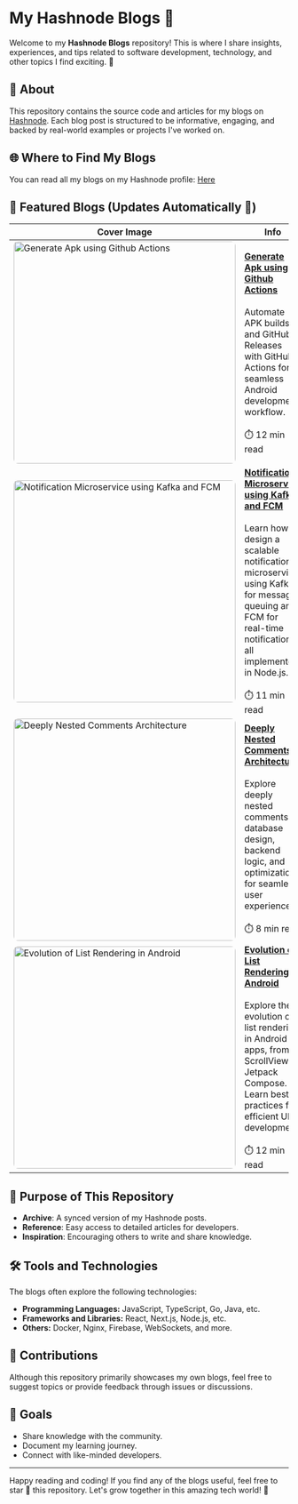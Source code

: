 # My Hashnode Blogs 🚀

Welcome to my **Hashnode Blogs** repository! This is where I share insights, experiences, and tips related to software development, technology, and other topics I find exciting. 🌟

## 📖 About

This repository contains the source code and articles for my blogs on [Hashnode](https://hashnode.com/). Each blog post is structured to be informative, engaging, and backed by real-world examples or projects I've worked on.

## 🌐 Where to Find My Blogs

You can read all my blogs on my Hashnode profile: [Here](https://blogs.ijlalahmad.tech/)

## 📜 Featured Blogs (Updates Automatically 🤖)

<!-- BLOGS:START -->

| Cover Image                                                                                                                                                                                                                          | Info                                                                                                                                                                                                                                                                                                                          |
| ------------------------------------------------------------------------------------------------------------------------------------------------------------------------------------------------------------------------------------ | ----------------------------------------------------------------------------------------------------------------------------------------------------------------------------------------------------------------------------------------------------------------------------------------------------------------------------- |
| <img src="https://cdn.hashnode.com/res/hashnode/image/upload/v1742423593563/a5e6bccc-d25e-4fb8-ada0-97596e3d02fc.png" alt="Generate Apk using Github Actions" style="width: 400px; height: auto; border-radius: 8px;" />             | **[Generate Apk using Github Actions](https://ijlalahmad.hashnode.dev/generate-apk-using-github-actions)** <br><br> Automate APK builds and GitHub Releases with GitHub Actions for a seamless Android development workflow. <br><br> ⏱️ 12 min read                                                                          |
| <img src="https://cdn.hashnode.com/res/hashnode/image/upload/v1717839880625/b4789677-89b7-4def-a4ac-411de36636ac.png" alt="Notification Microservice using Kafka and FCM" style="width: 400px; height: auto; border-radius: 8px;" /> | **[Notification Microservice using Kafka and FCM](https://ijlalahmad.hashnode.dev/notification-microservice-using-kafka-and-fcm)** <br><br> Learn how to design a scalable notification microservice using Kafka for message queuing and FCM for real-time notifications, all implemented in Node.js. <br><br> ⏱️ 11 min read |
| <img src="https://cdn.hashnode.com/res/hashnode/image/upload/v1708167583248/9f093cc2-d7e3-487a-b03b-4953e7746da1.png" alt="Deeply Nested Comments Architecture" style="width: 400px; height: auto; border-radius: 8px;" />           | **[Deeply Nested Comments Architecture](https://ijlalahmad.hashnode.dev/deeply-nested-comments-architecture)** <br><br> Explore deeply nested comments: database design, backend logic, and optimization for seamless user experience. <br><br> ⏱️ 8 min read                                                                 |
| <img src="https://cdn.hashnode.com/res/hashnode/image/upload/v1707141532791/544a6d63-d21c-4454-9c7f-0414242797e6.png" alt="Evolution of List Rendering in Android" style="width: 400px; height: auto; border-radius: 8px;" />        | **[Evolution of List Rendering in Android](https://ijlalahmad.hashnode.dev/evolution-of-list-rendering-in-android)** <br><br> Explore the evolution of list rendering in Android apps, from ScrollView to Jetpack Compose. Learn best practices for efficient UI development. <br><br> ⏱️ 12 min read                         |

<!-- BLOGS:END -->

## 🎯 Purpose of This Repository

- **Archive**: A synced version of my Hashnode posts.
- **Reference**: Easy access to detailed articles for developers.
- **Inspiration**: Encouraging others to write and share knowledge.

## 🛠️ Tools and Technologies

The blogs often explore the following technologies:

- **Programming Languages:** JavaScript, TypeScript, Go, Java, etc.
- **Frameworks and Libraries:** React, Next.js, Node.js, etc.
- **Others:** Docker, Nginx, Firebase, WebSockets, and more.

## 🤝 Contributions

Although this repository primarily showcases my own blogs, feel free to suggest topics or provide feedback through issues or discussions.

## 🎯 Goals

- Share knowledge with the community.
- Document my learning journey.
- Connect with like-minded developers.

---

Happy reading and coding! If you find any of the blogs useful, feel free to star 🌟 this repository. Let's grow together in this amazing tech world! 🚀

